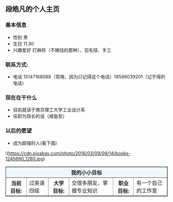 
## 段皓凡的个人主页
### 基本信息
- 性别 男
- 生日 11.30
- 兴趣爱好 打麻将（不赌钱的那种）、羽毛球、手工

### 联系方式:
- 电话 15147168088（常用，因为只记得这个电话）18586039201（记不得的电话）

### 现在在干什么
- 目前就读于南京理工大学工业设计系
- 任职为班长的说（咸鱼型）

### 以后的愿望
- 成为超强的人(看下面)

<html>
<body>
<table border="1" align="center" cellpadding="10" width="800">
<tr>
    <th colspan="7" bgcolor="aliceblue" >我的小小目标</th>
</tr>
<tr>
    <th>当前目标:</th>
    <td> 过英语四级</td>
    <th>大学目标:</th>
    <td>交很多朋友，掌握专业知识</td>
    <th>职业目标:</th>
    <td>有一个自己的工作室</td>
</tr>

!(https://cdn.pixabay.com/photo/2016/03/09/09/14/books-1245690_1280.jpg)
